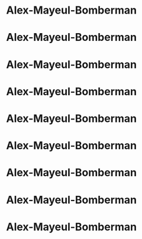 # Alex-Mayeul-Bomberman
# Alex-Mayeul-Bomberman
# Alex-Mayeul-Bomberman
# Alex-Mayeul-Bomberman
# Alex-Mayeul-Bomberman
# Alex-Mayeul-Bomberman
# Alex-Mayeul-Bomberman
# Alex-Mayeul-Bomberman
# Alex-Mayeul-Bomberman
